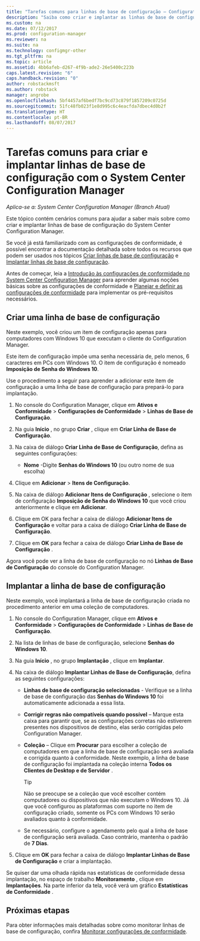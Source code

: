 ```yaml
---
title: "Tarefas comuns para linhas de base de configuração – Configuration Manager | Microsoft Docs"
description: "Saiba como criar e implantar as linhas de base de configuração no System Center Configuration Manager."
ms.custom: na
ms.date: 07/12/2017
ms.prod: configuration-manager
ms.reviewer: na
ms.suite: na
ms.technology: configmgr-other
ms.tgt_pltfrm: na
ms.topic: article
ms.assetid: 4bb6afeb-d267-4f9b-ade2-26e5400c223b
caps.latest.revision: "6"
caps.handback.revision: "0"
author: robstackmsft
ms.author: robstack
manager: angrobe
ms.openlocfilehash: 5bf4457af6bedf7bc9cd73c879f1857209c0725d
ms.sourcegitcommit: 51fc48fb023f1e8d995c6c4eacfda7dbec4d0b2f
ms.translationtype: HT
ms.contentlocale: pt-BR
ms.lasthandoff: 08/07/2017
---
```

# <a name="common-tasks-for-creating-and-deploying-configuration-baselines-with-system-center-configuration-manager"></a>Tarefas comuns para criar e implantar linhas de base de configuração com o System Center Configuration Manager

*Aplica-se a: System Center Configuration Manager (Branch Atual)*

Este tópico contém cenários comuns para ajudar a saber mais sobre como criar e implantar linhas de base de configuração do System Center Configuration Manager.  

 Se você já está familiarizado com as configurações de conformidade, é possível encontrar a documentação detalhada sobre todos os recursos que podem ser usados nos tópicos [Criar linhas de base de configuração](../../compliance/deploy-use/create-configuration-baselines.md) e [Implantar linhas de base de configuração](../../compliance/deploy-use/deploy-configuration-baselines.md).  

 Antes de começar, leia a [Introdução às configurações de conformidade no System Center Configuration Manager](../../compliance/get-started/get-started-with-compliance-settings.md) para aprender algumas noções básicas sobre as configurações de conformidade e [Planejar e definir as configurações de conformidade](../../compliance/plan-design/plan-for-and-configure-compliance-settings.md) para implementar os pré-requisitos necessários.  

## <a name="create-a-configuration-baseline"></a>Criar uma linha de base de configuração  
 Neste exemplo, você criou um item de configuração apenas para computadores com Windows 10 que executam o cliente do Configuration Manager.  

 Este item de configuração impõe uma senha necessária de, pelo menos, 6 caracteres em PCs com Windows 10. O item de configuração é nomeado **Imposição de Senha do Windows 10**.  

Use o procedimento a seguir para aprender a adicionar este item de configuração a uma linha de base de configuração para prepará-lo para implantação.  

1.  No console do Configuration Manager, clique em **Ativos e Conformidade** > **Configurações de Conformidade** > **Linhas de Base de Configuração**.  

3.  Na guia **Início** , no grupo **Criar** , clique em **Criar Linha de Base de Configuração**.  

4.  Na caixa de diálogo **Criar Linha de Base de Configuração**, defina as seguintes configurações:  

    -   **Nome** -Digite **Senhas do Windows 10** (ou outro nome de sua escolha)  

5.  Clique em **Adicionar** > **Itens de Configuração**.  

6.  Na caixa de diálogo **Adicionar Itens de Configuração** , selecione o item de configuração **Imposição de Senha do Windows 10** que você criou anteriormente e clique em **Adicionar**.  

7.  Clique em OK para fechar a caixa de diálogo **Adicionar Itens de Configuração** e voltar para a caixa de diálogo **Criar Linha de Base de Configuração**.

8.  Clique em **OK** para fechar a caixa de diálogo **Criar Linha de Base de Configuração** .  

 Agora você pode ver a linha de base de configuração no nó **Linhas de Base de Configuração** do console do Configuration Manager.  

## <a name="deploy-the-configuration-baseline"></a>Implantar a linha de base de configuração  
 Neste exemplo, você implantará a linha de base de configuração criada no procedimento anterior em uma coleção de computadores.  

1.  No console do Configuration Manager, clique em **Ativos e Conformidade** > **Configurações de Conformidade** > **Linhas de Base de Configuração**.  

3.  Na lista de linhas de base de configuração, selecione **Senhas do Windows 10**.  

4.  Na guia **Início** , no grupo **Implantação** , clique em **Implantar**.  

5.  Na caixa de diálogo **Implantar Linhas de Base de Configuração**, defina as seguintes configurações:  

    -   **Linhas de base de configuração selecionadas** - Verifique se a linha de base de configuração das **Senhas do Windows 10** foi automaticamente adicionada a essa lista.  

    -   **Corrigir regras não compatíveis quando possível** – Marque esta caixa para garantir que, se as configurações corretas não estiverem presentes nos dispositivos de destino, elas serão corrigidas pelo Configuration Manager.  

    -   **Coleção** – Clique em **Procurar** para escolher a coleção de computadores em que a linha de base de configuração será avaliada e corrigida quanto à conformidade. Neste exemplo, a linha de base de configuração foi implantada na coleção interna **Todos os Clientes de Desktop e de Servidor** .  

        > [!TIP]  
        >  Não se preocupe se a coleção que você escolher contém computadores ou dispositivos que não executam o Windows 10. Já que você configurou as plataformas com suporte no item de configuração criado, somente os PCs com Windows 10 serão avaliados quanto à conformidade.  

    -   Se necessário, configure o agendamento pelo qual a linha de base de configuração será avaliada. Caso contrário, mantenha o padrão de **7 Dias**.  

7.  Clique em **OK** para fechar a caixa de diálogo **Implantar Linhas de Base de Configuração** e criar a implantação.  

 Se quiser dar uma olhada rápida nas estatísticas de conformidade dessa implantação, no espaço de trabalho **Monitoramento** , clique em **Implantações**. Na parte inferior da tela, você verá um gráfico **Estatísticas de Conformidade** .  

## <a name="next-steps"></a>Próximas etapas 

Para obter informações mais detalhadas sobre como monitorar linhas de base de configuração, confira [Monitorar configurações de conformidade](../../compliance/deploy-use/monitor-compliance-settings.md).  
